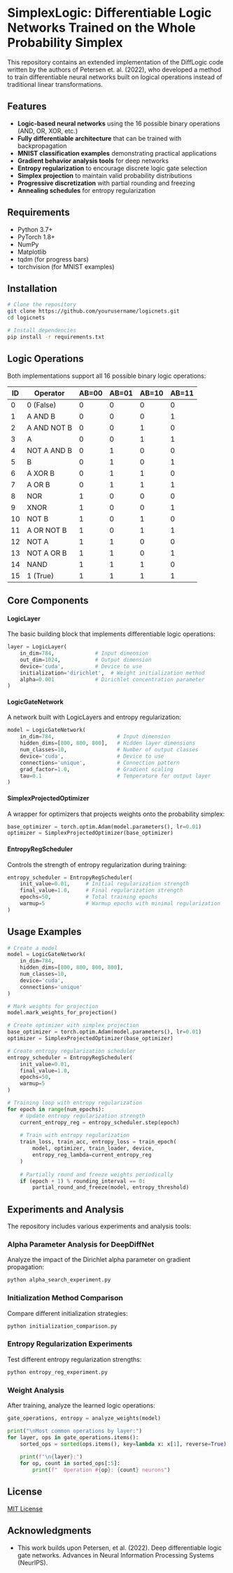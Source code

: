 # SimplexLogic: Differentiable Logic Networks Trained on the Whole Probability Simplex

This repository contains an extended implementation of the DiffLogic code written by the authors of Petersen et. al. (2022), who developed a method to train differentiable neural networks built on logical operations instead of traditional linear transformations.

## Features
- **Logic-based neural networks** using the 16 possible binary operations (AND, OR, XOR, etc.)
- **Fully differentiable architecture** that can be trained with backpropagation
- **MNIST classification examples** demonstrating practical applications
- **Gradient behavior analysis tools** for deep networks
- **Entropy regularization** to encourage discrete logic gate selection
- **Simplex projection** to maintain valid probability distributions
- **Progressive discretization** with partial rounding and freezing
- **Annealing schedules** for entropy regularization

## Requirements

- Python 3.7+
- PyTorch 1.8+
- NumPy
- Matplotlib
- tqdm (for progress bars)
- torchvision (for MNIST examples)

## Installation

```bash
# Clone the repository
git clone https://github.com/yourusername/logicnets.git
cd logicnets

# Install dependencies
pip install -r requirements.txt
```

## Logic Operations

Both implementations support all 16 possible binary logic operations:

| ID | Operator         | AB=00 | AB=01 | AB=10 | AB=11 |
|----|------------------|-------|-------|-------|-------|
| 0  | 0 (False)        | 0     | 0     | 0     | 0     |
| 1  | A AND B          | 0     | 0     | 0     | 1     |
| 2  | A AND NOT B      | 0     | 0     | 1     | 0     |
| 3  | A                | 0     | 0     | 1     | 1     |
| 4  | NOT A AND B      | 0     | 1     | 0     | 0     |
| 5  | B                | 0     | 1     | 0     | 1     |
| 6  | A XOR B          | 0     | 1     | 1     | 0     |
| 7  | A OR B           | 0     | 1     | 1     | 1     |
| 8  | NOR              | 1     | 0     | 0     | 0     |
| 9  | XNOR             | 1     | 0     | 0     | 1     |
| 10 | NOT B            | 1     | 0     | 1     | 0     |
| 11 | A OR NOT B       | 1     | 0     | 1     | 1     |
| 12 | NOT A            | 1     | 1     | 0     | 0     |
| 13 | NOT A OR B       | 1     | 1     | 0     | 1     |
| 14 | NAND             | 1     | 1     | 1     | 0     |
| 15 | 1 (True)         | 1     | 1     | 1     | 1     |

## Core Components

#### LogicLayer
The basic building block that implements differentiable logic operations:

```python
layer = LogicLayer(
    in_dim=784,             # Input dimension
    out_dim=1024,           # Output dimension
    device='cuda',          # Device to use
    initialization='dirichlet',  # Weight initialization method
    alpha=0.001             # Dirichlet concentration parameter
)
```

#### LogicGateNetwork
A network built with LogicLayers and entropy regularization:

```python
model = LogicGateNetwork(
    in_dim=784,                    # Input dimension
    hidden_dims=[800, 800, 800],   # Hidden layer dimensions
    num_classes=10,                # Number of output classes
    device='cuda',                 # Device to use
    connections='unique',          # Connection pattern
    grad_factor=1.0,               # Gradient scaling
    tau=0.1                        # Temperature for output layer
)
```

#### SimplexProjectedOptimizer
A wrapper for optimizers that projects weights onto the probability simplex:

```python
base_optimizer = torch.optim.Adam(model.parameters(), lr=0.01)
optimizer = SimplexProjectedOptimizer(base_optimizer)
```

#### EntropyRegScheduler
Controls the strength of entropy regularization during training:

```python
entropy_scheduler = EntropyRegScheduler(
    init_value=0.01,     # Initial regularization strength
    final_value=1.0,     # Final regularization strength
    epochs=50,           # Total training epochs
    warmup=5             # Warmup epochs with minimal regularization
)
```

## Usage Examples

```python
# Create a model
model = LogicGateNetwork(
    in_dim=784,
    hidden_dims=[800, 800, 800, 800],
    num_classes=10,
    device='cuda',
    connections='unique'
)

# Mark weights for projection
model.mark_weights_for_projection()

# Create optimizer with simplex projection
base_optimizer = torch.optim.Adam(model.parameters(), lr=0.01)
optimizer = SimplexProjectedOptimizer(base_optimizer)

# Create entropy regularization scheduler
entropy_scheduler = EntropyRegScheduler(
    init_value=0.01,
    final_value=1.0,
    epochs=50,
    warmup=5
)

# Training loop with entropy regularization
for epoch in range(num_epochs):
    # Update entropy regularization strength
    current_entropy_reg = entropy_scheduler.step(epoch)
    
    # Train with entropy regularization
    train_loss, train_acc, entropy_loss = train_epoch(
        model, optimizer, train_loader, device, 
        entropy_reg_lambda=current_entropy_reg
    )
    
    # Partially round and freeze weights periodically
    if (epoch + 1) % rounding_interval == 0:
        partial_round_and_freeze(model, entropy_threshold)
```

## Experiments and Analysis

The repository includes various experiments and analysis tools:

### Alpha Parameter Analysis for DeepDiffNet
Analyze the impact of the Dirichlet alpha parameter on gradient propagation:

```python
python alpha_search_experiment.py
```

### Initialization Method Comparison
Compare different initialization strategies:

```python
python initialization_comparison.py
```

### Entropy Regularization Experiments
Test different entropy regularization strengths:

```python
python entropy_reg_experiment.py
```

### Weight Analysis

After training, analyze the learned logic operations:

```python
gate_operations, entropy = analyze_weights(model)

print("\nMost common operations by layer:")
for layer, ops in gate_operations.items():
    sorted_ops = sorted(ops.items(), key=lambda x: x[1], reverse=True)
    
    print(f"\n{layer}:")
    for op, count in sorted_ops[:5]:
        print(f"  Operation #{op}: {count} neurons")
```

## License

[MIT License](LICENSE)

## Acknowledgments

- This work builds upon Petersen, et al. (2022). Deep differentiable logic gate networks. Advances in Neural Information Processing Systems (NeurIPS).
